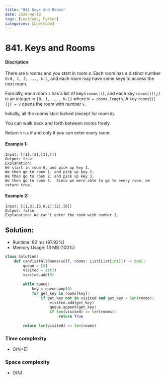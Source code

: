```yaml
---
title: "841 Keys And Rooms"
date: 2020-06-10
tags: [LeetCode, Python]
categories: [LeetCode]
---
```


# 841. Keys and Rooms

#### Discription

There are `N` rooms and you start in room `0`.  Each room has a distinct number in `0, 1, 2, ..., N-1`, and each room may have some keys to access the next room. 

Formally, each room `i` has a list of keys `rooms[i]`, and each key `rooms[i][j]` is an integer in `[0, 1, ..., N-1]` where `N = rooms.length`.  A key `rooms[i][j] = v` opens the room with number `v`.

Initially, all the rooms start locked (except for room `0`). 

You can walk back and forth between rooms freely.

Return `true` if and only if you can enter every room.

#### Example 1:

```
Input: [[1],[2],[3],[]]
Output: true
Explanation:  
We start in room 0, and pick up key 1.
We then go to room 1, and pick up key 2.
We then go to room 2, and pick up key 3.
We then go to room 3.  Since we were able to go to every room, we return true.
```

#### Example 2:

```
Input: [[1,3],[3,0,1],[2],[0]]
Output: false
Explanation: We can't enter the room with number 2.
```

## Solution:

- Runtime: 60 ms (97.92%)
- Memory Usage: 13 MB (100%)

```python
class Solution:
    def canVisitAllRooms(self, rooms: List[List[int]]) -> bool:
        queue = [0]
        visited = set()
        visited.add(0)
        
        while queue:
            key = queue.pop(0)
            for get_key in rooms[key]:
                if get_key not in visited and get_key < len(rooms):
                    visited.add(get_key)
                    queue.append(get_key)
                    if len(visited) == len(rooms):
                        return True
                    
        return len(visited) == len(rooms)
```

### Time complexity

- O(N+E)

### Space complexity

- O(N)
